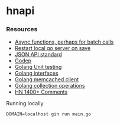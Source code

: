 # hnapi

### Resources
- [Async functions, perhaps for batch calls](https://venilnoronha.io/designing-asynchronous-functions-with-go)
- [Restart local go server on save](https://github.com/codegangsta/gin)
- [JSON API standard](https://github.com/omniti-labs/jsend)
- [Godep](https://github.com/tools/godep)
- [Golang Unit testing](https://blog.alexellis.io/golang-writing-unit-tests/)
- [Golang interfaces](https://tour.golang.org/methods/10)
- [Golang memcached client](https://github.com/bradfitz/gomemcache)
- [Golang collection operations](https://gobyexample.com/collection-functions)
- [HN 1400+ Comments](https://news.ycombinator.com/item?id=13682022)

Running locally

`DOMAIN=localhost gin run main.go`

